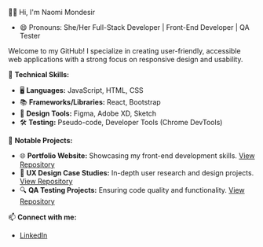 👋🏿 Hi, I'm Naomi Mondesir
- 😄 Pronouns: She/Her 
Full-Stack Developer | Front-End Developer | QA Tester

Welcome to my GitHub! I specialize in creating user-friendly, accessible web applications with a strong focus on responsive design and usability.

🔧 **Technical Skills:**
- 🖥️ **Languages:** JavaScript, HTML, CSS
- 📚 **Frameworks/Libraries:** React, Bootstrap
- 🎨 **Design Tools:** Figma, Adobe XD, Sketch
- 🛠️ **Testing:** Pseudo-code, Developer Tools (Chrome DevTools)

💼 **Notable Projects:**
- 🌐 **Portfolio Website:** Showcasing my front-end development skills. [View Repository](#)
- 📝 **UX Design Case Studies:** In-depth user research and design projects. [View Repository](#)
- 🔍 **QA Testing Projects:** Ensuring code quality and functionality. [View Repository](#)

📫 **Connect with me:**
- [LinkedIn](https://www.linkedin.com/in/naomi-mondesir)  

<!---
NaomiM444/NaomiM444 is a ✨ special ✨ repository because its `README.md` (this file) appears on your GitHub profile.
You can click the Preview link to take a look at your changes.
--->
